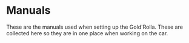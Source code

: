 Manuals
=======

These are the manuals used when setting up the Gold'Rolla.  These are collected
here so they are in one place when working on the car.
